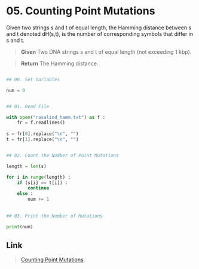 # 05. Counting Point Mutations

Given two strings s and t of equal length, the Hamming distance between s and t denoted dH(s,t), is the number of corresponding symbols that differ in s and t.


> **Given**
>  Two DNA strings s and t of equal length (not exceeding 1 kbp).

> **Return**
> The Hamming distance. 
 
```python

## 00. Set Variables

num = 0


## 01. Read File

with open("rosalind_hamm.txt") as f :
	fr = f.readlines()
	
s = fr[0].replace("\n", "")
t = fr[1].replace("\n", "")


## 02. Count the Number of Point Mutations 

length = len(s)

for i in range(length) :
	if (s[i] == t[i]) :
		continue
	else :
		num += 1
    
    
## 03. Print the Number of Mutations

print(num)

```



## Link

> [Counting Point Mutations](http://rosalind.info/problems/hamm/)
